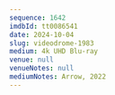 ```yaml
---
sequence: 1642
imdbId: tt0086541
date: 2024-10-04
slug: videodrome-1983
medium: 4k UHD Blu-ray
venue: null
venueNotes: null
mediumNotes: Arrow, 2022
---
```


